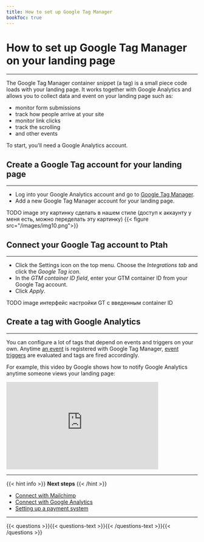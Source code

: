 ```yaml
---
title: How to set up Google Tag Manager
bookToc: true
---
```


# How to set up Google Tag Manager on your landing page
***

The Google Tag Manager container snippet (a tag) is a small piece code loads with your landing page. 
It works together with Google Analytics and allows you to collect data and event on your landing page such as:

* monitor form submissions
* track how people arrive at your site
* monitor link clicks
* track the scrolling
* and other events

To start, you'll need a Google Analytics account.

## Create a Google Tag account for your landing page
***

- Log into your Google Analytics account and go to [Google Tag Manager](https://tagmanager.google.com/).
- Add a new Google Tag Manager account for your landing page.

TODO image эту картинку сделать в нашем стиле (доступ к аккаунту у меня есть, можно переделать эту картинку)
{{< figure src="/images/img10.png">}}

## Connect your Google Tag account to Ptah
***

- Click the Settings icon on the top menu. Choose the *Integrations tab* and click the *Google Tag icon*.
- In the *GTM container ID field*, enter your GTM container ID from your Google Tag account.
- Click *Apply*.

TODO image интерфейс настройки GT с введенным container ID

## Create a tag with Google Analytics
***

You can configure a lot of tags that depend on events and triggers on your own. 
Anytime [an event](https://support.google.com/tagmanager/answer/6106716) is registered with Google Tag Manager, [event triggers](https://support.google.com/tagmanager/topic/7679108) are evaluated and tags are fired accordingly. 

For example, this video by Google shows how to notify Google Analytics anytime someone views your landing page:

<iframe width="400" height="230" src="https://www.youtube.com/embed/MmhDzlkillU" frameborder="0" allow="accelerometer; autoplay; encrypted-media; gyroscope; picture-in-picture" allowfullscreen></iframe>

***

{{< hint info >}}
**Next steps**
{{< /hint >}}

- [Connect with Mailchimp](/docs/integrations-mailchimp/)
- [Connect with Google Analytics](/docs/integrations-ga/)
- [Setting up a payment system](/docs/payments/)

***

{{< questions >}}{{< questions-text >}}{{< /questions-text >}}{{< /questions >}}